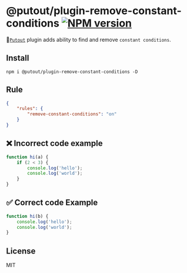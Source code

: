 # @putout/plugin-remove-constant-conditions [![NPM version][NPMIMGURL]][NPMURL]

[NPMIMGURL]: https://img.shields.io/npm/v/@putout/plugin-remove-constant-conditions.svg?style=flat&longCache=true
[NPMURL]: https://npmjs.org/package/@putout/plugin-remove-constant-conditions"npm"

🐊[`Putout`](https://github.com/coderaiser/putout) plugin adds ability to find and remove `constant conditions`.

## Install

```
npm i @putout/plugin-remove-constant-conditions -D
```

## Rule

```json
{
    "rules": {
        "remove-constant-conditions": "on"
    }
}
```

## ❌ Incorrect code example

```js
function hi(a) {
    if (2 < 3) {
        console.log('hello');
        console.log('world');
    }
}
```

## ✅ Correct code Example

```js
function hi(b) {
    console.log('hello');
    console.log('world');
}
```

## License

MIT
